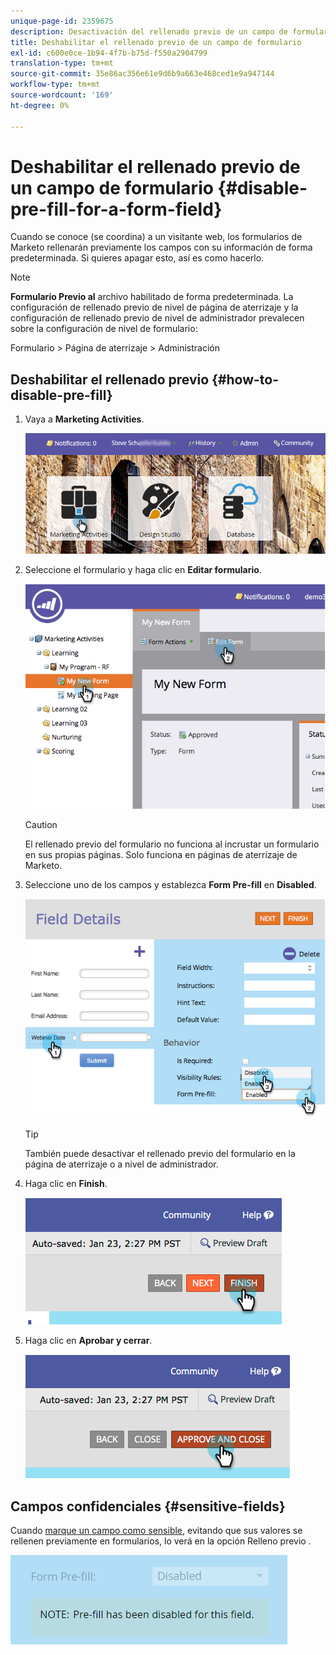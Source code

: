 ```yaml
---
unique-page-id: 2359675
description: Desactivación del rellenado previo de un campo de formulario - Documentos de Marketo - Documentación del producto
title: Deshabilitar el rellenado previo de un campo de formulario
exl-id: c600e0ce-1b94-4f7b-b75d-f550a2904799
translation-type: tm+mt
source-git-commit: 35e86ac356e61e9d6b9a663e468ced1e9a947144
workflow-type: tm+mt
source-wordcount: '169'
ht-degree: 0%

---
```


# Deshabilitar el rellenado previo de un campo de formulario {#disable-pre-fill-for-a-form-field}

Cuando se conoce (se coordina) a un visitante web, los formularios de Marketo rellenarán previamente los campos con su información de forma predeterminada. Si quieres apagar esto, así es como hacerlo.

>[!NOTE]
>
>**Formulario Previo al** archivo habilitado de forma predeterminada. La configuración de rellenado previo de nivel de página de aterrizaje y la configuración de rellenado previo de nivel de administrador prevalecen sobre la configuración de nivel de formulario:
>
>Formulario > Página de aterrizaje > Administración

## Deshabilitar el rellenado previo {#how-to-disable-pre-fill}

1. Vaya a **Marketing Activities**.

   ![](assets/login-marketing-activities-7.png)

1. Seleccione el formulario y haga clic en **Editar formulario**.

   ![](assets/image2014-9-15-14-3a26-3a46.png)

   >[!CAUTION]
   >
   >El rellenado previo del formulario no funciona al incrustar un formulario en sus propias páginas. Solo funciona en páginas de aterrizaje de Marketo.

1. Seleccione uno de los campos y establezca **Form Pre-fill** en **Disabled**.

   ![](assets/image2014-9-15-14-3a26-3a54.png)

   >[!TIP]
   >
   >También puede desactivar el rellenado previo del formulario en la página de aterrizaje o a nivel de administrador.

1. Haga clic en **Finish**.

   ![](assets/image2014-9-15-14-3a27-3a1.png)

1. Haga clic en **Aprobar y cerrar**.

   ![](assets/image2014-9-15-14-3a27-3a6.png)

## Campos confidenciales {#sensitive-fields}

Cuando [marque un campo como sensible](/help/marketo/product-docs/administration/field-management/mark-a-field-as-sensitive.md), evitando que sus valores se rellenen previamente en formularios, lo verá en la opción Relleno previo .

![](assets/disable-pre-fill.png)